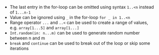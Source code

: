 - The last entry in the for-loop can be omitted using syntax `1..<n` instead of `1...n-1`
- Value can be ignored using `_` in the for-loop `for _ in 1..<n`
- Range operator `...` and `..<` can be used to create a range of values, e.g. `array[1...5]` and `array[1...]`
- `Int.random(in: n...m)` can be used to generate random number between n and m
- `break` and `continue` can be used to break out of the loop or skip some iterations
